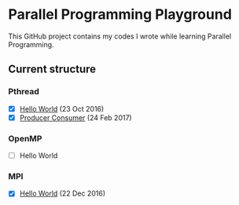 # Parallel Programming Playground

This GitHub project contains my codes I wrote while learning Parallel Programming.

## Current structure

### Pthread

- [x] [Hello World](pthread/hello-world) (23 Oct 2016)
- [x] [Producer Consumer](pthread/producer-consumer) (24 Feb 2017)

### OpenMP

- [ ] Hello World

### MPI

- [x] [Hello World](mpi/hello-world) (22 Dec 2016)

